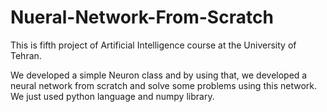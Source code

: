 # Nueral-Network-From-Scratch

This is fifth project of Artificial Intelligence course at the University of Tehran.

We developed a simple Neuron class and by using that, we developed a neural network from scratch and solve some problems using this network. We just used python language and numpy library.
